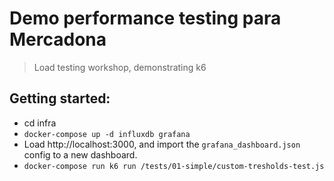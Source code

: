 # Demo performance testing para Mercadona

> Load testing workshop, demonstrating k6

## Getting started:
- cd infra
- `docker-compose up -d influxdb grafana`
- Load http://localhost:3000, and import the `grafana_dashboard.json` config to a new dashboard.
- `docker-compose run k6 run /tests/01-simple/custom-tresholds-test.js`

